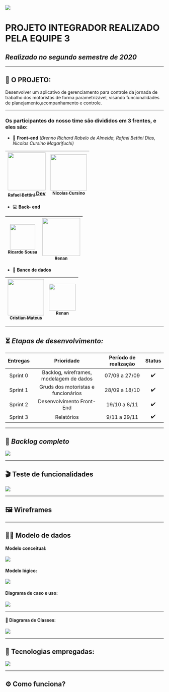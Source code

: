 ![](https://github.com/DevSlim001/PI_2020.2/blob/master/logotipocomum.jpg) 
# PROJETO INTEGRADOR REALIZADO PELA EQUIPE 3
## **_Realizado no segundo semestre de 2020_**

--------------------------------------------------------------------------------------------------------------------

## :dna: O PROJETO: 

Desenvolver um aplicativo de gerenciamento para controle da jornada de trabalho dos motoristas de forma parametrizável, visando funcionalidades de planejamento,acompanhamento e controle. 

--------------------------------------------------------------------------------------------------------------------

### Os participantes do nosso time são divididos em 3 frentes, e eles são:

-  :art: **Front-end** *(Brenno Richard Rabelo de Almeida, Rafael Bettini Dias, Nicolas Cursino Magarifuchi)*

[<img src="https://github.com/DevSlim001/PI_2020.2/blob/master/assets/Rafael_bettini.jpeg" width=120 > <br> <sub> Rafael Bettini </sub> Dev </sub>](https://github.com/Rafael-BD) | [<img src="https://github.com/DevSlim001/PI_2020.2/blob/master/assets/Nicolas.jpeg" width=115 > <br> <sub> Nicolas Cursino </sub>](https://github.com/Rafael-BD) |
| :---: |:---:| 

- :computer: **Back- end** 

[<img src="https://github.com/DevSlim001/PI_2020.2/blob/master/assets/ricardo.jpeg" width=80 > <br> <sub> Ricardo Sousa </sub>](https://github.com/RicardoSousaPaiva) | [<img src="https://github.com/DevSlim001/PI_2020.2/blob/master/assets/renan.jpeg" width=120 > <br> <sub> Renan </sub>](https://github.com/medrenan)|
| :---: |:---:| 

- :floppy_disk: **Banco de dados** 

[<img src="https://github.com/DevSlim001/PI_2020.2/blob/master/assets/Cristian.jpeg" width=115 > <br> <sub> Cristian Mateus </sub>](https://github.com/CristianMateusTB) | [<img src="https://github.com/DevSlim001/PI_2020.2/blob/master/assets/rafael_santos.jpeg" width=85 > <br> <sub> Renan </sub>](https://github.com/rafaeldossper)|
| :---: |:---:| 


--------------------------------------------------------------------------------------------------------------------

## :hourglass_flowing_sand: **_Etapas de desenvolvimento:_**

Entregas | Prioridade | Período de realização | Status
:-------: |:---------:| :--------------------:|:-----:
Sprint 0 | Backlog, wireframes, modelagem de dados | 07/09 a 27/09 |:heavy_check_mark:
Sprint 1 |Gruds dos motoristas e funcionários | 28/09 a 18/10 |:heavy_check_mark:
Sprint 2 |Desenvolvimento Front-End | 19/10 a 8/11 | :heavy_check_mark:
Sprint 3 |Relatórios | 9/11 a 29/11 | :heavy_check_mark:

--------------------------------------------------------------------------------------------------------------------

## :bookmark: **_Backlog completo_**

![](https://github.com/DevSlim001/PI_2020.2/blob/master/assets/Product_Backlog_total_3.png)

--------------------------------------------------------------------------------------------------------------------

## :clapper: **Teste de funcionalidades**

![](https://github.com/DevSlim001/PI_2020.2/blob/master/assets/testes_funcionalidades3_1.png)


--------------------------------------------------------------------------------------------------------------------
## :framed_picture: Wireframes 


--------------------------------------------------------------------------------------------------------------------
## :man_technologist: Modelo de dados

#### Modelo conceitual:

![](https://github.com/DevSlim001/PI_2020.2/blob/master/assets/mc_sprint3.jpg)


#### Modelo lógico:

![](https://github.com/DevSlim001/PI_2020.2/blob/master/assets/ml_sprint3.png)

#### Diagrama de caso e uso:

![](https://github.com/DevSlim001/PI_2020.2/blob/master/assets/DiagramaMCU.png)

--------------------------------------------------------------------------------------------------------------------

#### :tea: Diagrama de Classes:

![](https://github.com/DevSlim001/PI_2020.2/blob/sprint2/diagramaclasses.png)

--------------------------------------------------------------------------------------------------------------------

## :rocket: Tecnologias empregadas:
 
![](https://github.com/DevSlim001/PI_2020.2/blob/master/tecnology.png)


--------------------------------------------------------------------------------------------------------------------

## :gear: Como funciona?





